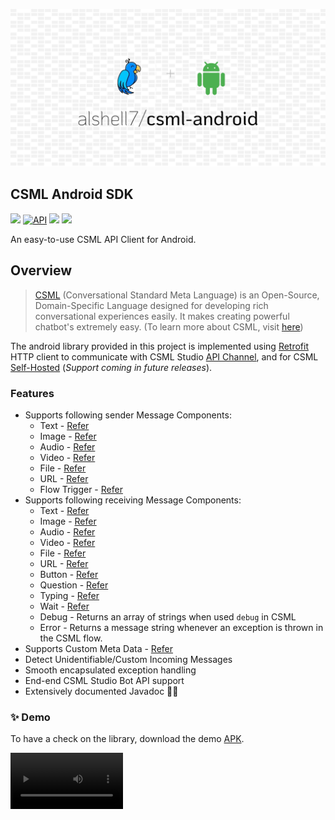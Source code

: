 ![csml-android](./assets/csml-android.jpg)

## CSML Android SDK

[![](http://img.shields.io/badge/build-passing-blue.svg)]()
[![API](https://img.shields.io/badge/API-21%2B-orange.svg?style=flat)](https://android-arsenal.com/api?level=21)
[![](https://jitpack.io/v/alshell7/csml-android.svg)](https://jitpack.io/#alshell7/csml-android)
[![](http://img.shields.io/badge/CSML-Engine-blue.svg)](https://github.com/CSML-by-Clevy/csml-engine)

An easy-to-use CSML API Client for Android.

## Overview

> [CSML](https://csml.dev) (Conversational Standard Meta Language) is an Open-Source, Domain-Specific Language designed for developing rich conversational experiences easily. It makes creating powerful chatbot's extremely easy. (To learn more about CSML, visit [here](https://docs.csml.dev/language/))

The android library provided in this project is implemented using [Retrofit](https://square.github.io/retrofit/) HTTP client to communicate with CSML Studio [API Channel](https://docs.csml.dev/studio/api/api-reference/chat-api), and for CSML [Self-Hosted](https://github.com/CSML-by-Clevy/csml-engine#self-hosted--cloud--local-installation) (*Support coming in future releases*).

### Features

* Supports following sender Message Components:
  * Text - [Refer](https://docs.csml.dev/language/sending-receiving-messages/message-payloads#text)
  * Image - [Refer](https://docs.csml.dev/language/sending-receiving-messages/message-payloads#image)
  * Audio - [Refer](https://docs.csml.dev/language/sending-receiving-messages/message-payloads#audio)
  * Video - [Refer](https://docs.csml.dev/language/sending-receiving-messages/message-payloads#video)
  * File - [Refer](https://docs.csml.dev/language/sending-receiving-messages/message-payloads#file)
  * URL - [Refer](https://docs.csml.dev/language/sending-receiving-messages/message-payloads#url)
  * Flow Trigger - [Refer]()
* Supports following receiving Message Components:
  * Text - [Refer](https://docs.csml.dev/language/sending-receiving-messages/message-payloads#text)
  * Image - [Refer](https://docs.csml.dev/language/sending-receiving-messages/message-payloads#image)
  * Audio - [Refer](https://docs.csml.dev/language/sending-receiving-messages/message-payloads#audio)
  * Video - [Refer](https://docs.csml.dev/language/sending-receiving-messages/message-payloads#video)
  * File - [Refer](https://docs.csml.dev/language/sending-receiving-messages/message-payloads#file)
  * URL - [Refer](https://docs.csml.dev/language/sending-receiving-messages/message-payloads#url)
  * Button - [Refer](https://docs.csml.dev/language/sending-receiving-messages/message-payloads#button)
  * Question - [Refer](https://docs.csml.dev/language/sending-receiving-messages/message-payloads#question)
  * Typing - [Refer](https://docs.csml.dev/language/sending-receiving-messages/message-payloads#typing)
  * Wait - [Refer](https://docs.csml.dev/language/sending-receiving-messages/message-payloads#wait)
  * Debug - Returns an array of strings when used `debug` in CSML
  * Error - Returns a message string whenever an exception is thrown in the CSML flow.
* Supports Custom Meta Data - [Refer](https://docs.csml.dev/language/memory/global-variables#_metadata-user-level-context)
* Detect Unidentifiable/Custom Incoming Messages
* Smooth encapsulated exception handling
* End-end CSML Studio Bot API support
* Extensively documented Javadoc 🙌🤓

### :sparkles: Demo

To have a check on the library, download the demo [APK](https://github.com/alshell7/csml-android/blob/master/assets/app-debug.apk).

<video src='./assets/demo.mp4' width='180'/>

[This](https://github.com/alshell7/csml-android/blob/master/assets/demo.csml) CSML Flow used for the demo.


## :wrench: Installation

To add CSML Android support in your app, Add the library in your `Project build.gradle` :

```groovy
allprojects {
    repositories {
        ...
        maven { url 'https://jitpack.io' }
    }
}
```

Add the dependency in the `build.gradle (Module: app)` :

```groovy
dependencies {
    compile 'com.github.alshell7:csml-android:{version-number}'
}
```

> Please check the latest release from the Jitpack badge above for the version number.

## :bulb: Usage

### Permissions

* To be able to send messages to the bot and receive the response using this SDK, you must include the internet permission tags in the app's manifest file :

```xml
<uses-permission android:name="android.permission.INTERNET" />
```

### Java

* To instantiate the library and get access to its functions, you need to use the `CSMLEngine` class :

```java
CSMLEngine csmlEngine = new CSMLEngine(String botPublicApiKey, String userId, BotResponseListener defaultBotResponseListener);
```

Where:
  * botPublicApiKey - A public API Key for your API bot. - [Refer](https://docs.csml.dev/studio/api/authentication#public-endpoints-authentication)
  * userId - A client-issued string for tracing requests. If none is provided, will be automatically generated.
  * defaultBotResponseListener - Event trigger received on processing the CSML request.

### **Send Messages** to the bot :

```java
csmlEngine.sendText("Hi there!");

csmlEngine.sendImage("https://IMAGE_URL");

csmlEngine.sendAudio("https://AUDIO_URL");

csmlEngine.sendVideo("https://VIDEO_URL");

csmlEngine.sendFile("https://FILE_URL");

csmlEngine.sendURL("https://SOME_URL", "title", "text");

csmlEngine.sendFlowTrigger("flowID", closeFlows /*true or false*/);
```

### **Receive Messages** from the bot :
The event listener that is used by the `CSMLEngine` :

```java
public interface BotResponseListener {
    /**
     * Triggers when sending the message failed.
     * @param reason A throwable on any exception happened while communicating with CSML Studio/Open-Source
     */
    public void onMessageSendFailed(Throwable reason);

    /**
     * Gets triggered when the bot responds a text message.
     * @param text A Text Message
     */
    public void onTextReceived(Text text);

    /**
     * Gets triggered when the bot responds an Image message.
     * @param image Am Image Message
     */
    public void onImageReceived(Image image);

    /**
     * Gets triggered when the bot responds an Audio message.
     * @param audio Am Audio Message
     */
    public void onAudioReceived(Audio audio);

    /**
     * Gets triggered when the bot responds a Video message.
     * @param video A Video Message
     */
    public void onVideoReceived(Video video);

    /**
     * Gets triggered when the bot responds an URL message.
     * @param url A URL Message
     */
    public void onUrlReceived(URL url);

    /**
     * Gets triggered when the bot responds a File message.
     * @param file A File Message
     */
    public void onFileReceived(File file);

    /**
     * Gets triggered when the bot responds a Button message.
     * @param button A Button Message
     */
    public void onButtonReceived(Button button);

    /**
     * Gets triggered when the bot responds a Question message.
     * @param question A Question Message
     */
    public void onQuestionReceived(Question question);

    /**
     * Gets triggered when the bot responds a Typing simulation message.
     * @param typing A Typing Message
     */
    public void onTypingReceived(Typing typing);

    /**
     * Gets triggered when the bot responds a Wait simulation message.
     * @param wait A Wait Message
     */
    public void onWaitReceived(Wait wait);

    /**
     * Gets triggered when the CSML bot flow prints a debugging message.
     * @param debug A Debug Message
     */
    public void onDebugReceived(Debug debug);

    /**
     * Gets triggered when the CSML bot flow encounters.
     * @param error An Error Message
     */
    public void onErrorReceived(Error error);

    /**
     * Gets triggered when an unidentifiable/custom payload message is received from the CSML flow.
     * @param message An Abstract CSML-Android Message
     */
    public void onUnIdentifiableReceived(Message message);
}
```

You can add multiple event listeners to your CSMLEngine :

```
csmlEngine.addChatResponseListener(BotResponseListener botResponseListener)
```

### :zzz: Few Tips

* The CSMLEngine's API request to CSML Studio are run on the background thread, make sure to render the responses on the UI thread appropriately. Example, to use: `runOnUiThread(() -> { /*Your code here..*/ });`

* It's good to capture `onDebugReceived(Debug debug)` and `onErrorReceived(Error error)`. Can help to identify the issues.

* Found some problems in the library?, feel easy to report it in the [issues](https://github.com/alshell7/csml-android/issues).

## How to Contribute?

1. Fork it :trollface:
2. Create your feature branch (git checkout -b my-new-feature)
3. Commit your changes (git commit -am 'Add some feature')
4. Push to the branch (git push origin my-new-feature)
5. Create new Pull Request :hear_no_evil:

## Licenses

```
MIT License

Copyright (c) 2022 alshell7

Permission is hereby granted, free of charge, to any person obtaining a copy
of this software and associated documentation files (the "Software"), to deal
in the Software without restriction, including without limitation the rights
to use, copy, modify, merge, publish, distribute, sublicense, and/or sell
copies of the Software, and to permit persons to whom the Software is
furnished to do so, subject to the following conditions:

The above copyright notice and this permission notice shall be included in all
copies or substantial portions of the Software.

THE SOFTWARE IS PROVIDED "AS IS", WITHOUT WARRANTY OF ANY KIND, EXPRESS OR
IMPLIED, INCLUDING BUT NOT LIMITED TO THE WARRANTIES OF MERCHANTABILITY,
FITNESS FOR A PARTICULAR PURPOSE AND NONINFRINGEMENT. IN NO EVENT SHALL THE
AUTHORS OR COPYRIGHT HOLDERS BE LIABLE FOR ANY CLAIM, DAMAGES OR OTHER
LIABILITY, WHETHER IN AN ACTION OF CONTRACT, TORT OR OTHERWISE, ARISING FROM,
OUT OF OR IN CONNECTION WITH THE SOFTWARE OR THE USE OR OTHER DEALINGS IN THE
SOFTWARE.
```